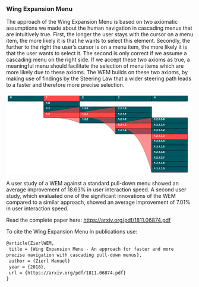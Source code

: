 ### Wing Expansion Menu

The approach of the Wing Expansion Menu is based on two axiomatic assumptions we made about the human navigation in cascading menus that are intuitively true. First, the longer the user stays with the cursor on a menu item, the more likely it is that he wants to select this element. Secondly, the further to the right the user’s cursor is on a menu item, the more likely it is that the user wants to select it. The second is only correct if we assume a cascading menu on the right side. If we accept these two axioms as true, a meaningful
menu should facilitate the selection of menu items which are more likely due to these axioms. The WEM builds on these two axioms, by making use of findings by the Steering Law that a wider steering path leads to a faster and therefore more precise selection.

<img src="https://github.com/ManuelZierl/wing_expansion_menu/blob/master/Figure_2.jpg" alt="drawing" width="500"/>


A user study of a WEM against a standard pull-down menu showed an average improvement of 18.63% in user interaction speed. A second user study, which evaluated one of the significant innovations of the WEM compared to a similar approach, showed an average improvement of 7.01% in user interaction speed.

Read the complete paper here: https://arxiv.org/pdf/1811.06874.pdf

To cite the Wing Expansion Menu in publications use:

```
@article{ZierlWEM,
 title = {Wing Expansion Menu - An approach for faster and more precise navigation with cascading pull-down menus},
 author = {Zierl Manuel}
 year = {2018},
 url = {https://arxiv.org/pdf/1811.06874.pdf}
}
```
